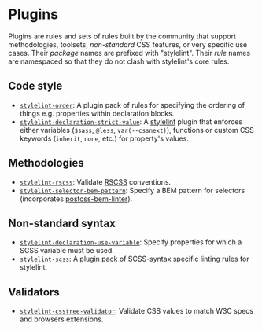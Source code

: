 # Plugins

Plugins are rules and sets of rules built by the community that support methodologies, toolsets, *non-standard* CSS features, or very specific use cases. Their *package* names are prefixed with "stylelint". Their *rule* names are namespaced so that they do not clash with stylelint's core rules.

## Code style

-   [`stylelint-order`](https://github.com/hudochenkov/stylelint-order): A plugin pack of rules for specifying the ordering of things e.g. properties within declaration blocks.
-   [`stylelint-declaration-strict-value`](https://github.com/AndyOGo/stylelint-declaration-strict-value): A [stylelint](https://github.com/stylelint/stylelint) plugin that enforces either variables (`$sass`, `@less`, `var(--cssnext)`), functions or custom CSS keywords (`inherit`, `none`, etc.) for property's values.

## Methodologies

-   [`stylelint-rscss`](https://github.com/rstacruz/stylelint-rscss): Validate [RSCSS](http://rscss.io) conventions.
-   [`stylelint-selector-bem-pattern`](https://github.com/davidtheclark/stylelint-selector-bem-pattern): Specify a BEM pattern for selectors (incorporates [postcss-bem-linter](https://github.com/postcss/postcss-bem-linter)).

## Non-standard syntax

-   [`stylelint-declaration-use-variable`](https://github.com/sh-waqar/stylelint-declaration-use-variable): Specify properties for which a SCSS variable must be used.
-   [`stylelint-scss`](https://github.com/kristerkari/stylelint-scss): A plugin pack of SCSS-syntax specific linting rules for stylelint.

## Validators

-   [`stylelint-csstree-validator`](https://github.com/csstree/stylelint-validator): Validate CSS values to match W3C specs and browsers extensions.
